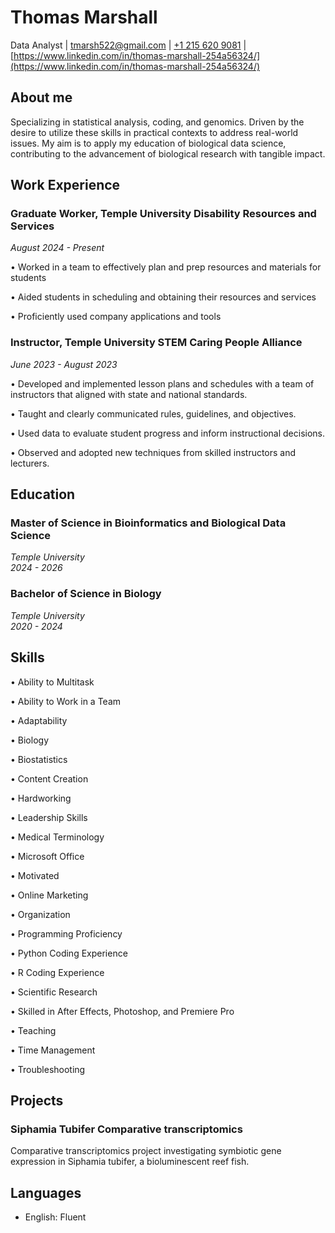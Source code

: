 # Thomas Marshall
Data Analyst
| [tmarsh522@gmail.com](tmarsh@gmail.com)
| [+1 215 620 9081](tel:+12156209081)
| [https://www.linkedin.com/in/thomas-marshall-254a56324/](https://www.linkedin.com/in/thomas-marshall-254a56324/)

## About me
Specializing in statistical analysis, coding, and genomics. Driven by the desire to utilize these skills in practical contexts to address real-world issues. My aim is to apply my education of biological data science, contributing to the advancement of biological research with tangible impact.

## Work Experience

### Graduate Worker, Temple University Disability Resources and Services
*August 2024 - Present*

•	Worked in a team to effectively plan and prep resources and materials for students

•	Aided students in scheduling and obtaining their resources and services

•	Proficiently used company applications and tools

### Instructor, Temple University STEM Caring People Alliance
*June 2023 - August 2023*

•	Developed and implemented lesson plans and schedules with a team of instructors that aligned with state and national standards.

•	Taught and clearly communicated rules, guidelines, and objectives.

•	Used data to evaluate student progress and inform instructional decisions.

•	Observed and adopted new techniques from skilled instructors and lecturers.

## Education

### Master of Science in Bioinformatics and Biological Data Science 
*Temple University*  
*2024 - 2026*

### Bachelor of Science in Biology
*Temple University*  
*2020 - 2024*

## Skills

•	Ability to Multitask

•	Ability to Work in a Team

•	Adaptability

•	Biology

•	Biostatistics

•	Content Creation

•	Hardworking

•	Leadership Skills

•	Medical Terminology

•	Microsoft Office

•	Motivated

•	Online Marketing

•	Organization

•	Programming Proficiency

•	Python Coding Experience

•	R Coding Experience

•	Scientific Research

•	Skilled in After Effects, Photoshop, and Premiere Pro

•	Teaching

•	Time Management

•	Troubleshooting

## Projects

### Siphamia Tubifer Comparative transcriptomics
Comparative transcriptomics project investigating symbiotic gene expression in Siphamia tubifer, a bioluminescent reef fish.

## Languages

- English: Fluent
